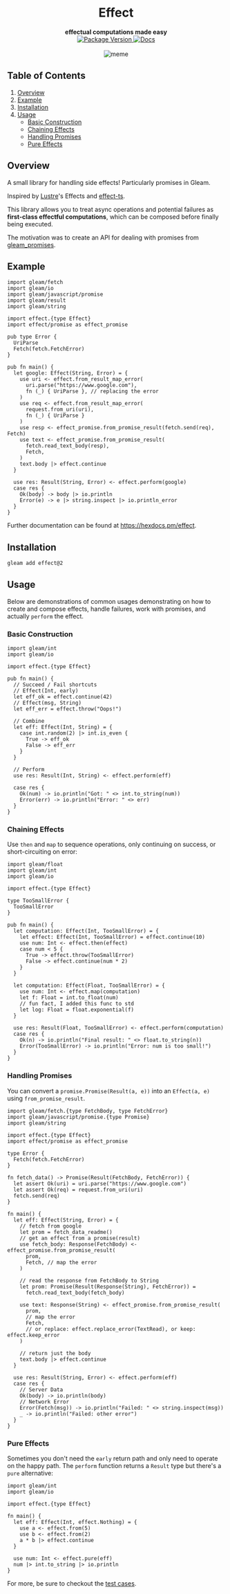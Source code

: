 <h1 align="center">Effect</h1>

<div align="center">
  <strong>effectual computations made easy</strong>
</div>

<div align="center">
  <a href="https://hex.pm/packages/effect">
    <img src="https://img.shields.io/hexpm/v/effect" alt="Package Version"/>
  </a>
  <a href="https://hexdocs.pm/effect/">
    <img src="https://img.shields.io/badge/hex-docs-ffaff3" alt="Docs"/>
  </a>
</div>

<br/>

<div align="center">
    <img src="https://raw.githubusercontent.com/ethanthoma/effect/refs/heads/main/image.webp" alt="meme">
</div>

## Table of Contents

1. [Overview](#overview)  
1. [Example](#example)  
1. [Installation](#installation)  
1. [Usage](#usage)
    - [Basic Construction](#basic-construction)  
    - [Chaining Effects](#chaining-effects)  
    - [Handling Promises](#handling-promises)
    - [Pure Effects](#pure-effects)

## Overview

A small library for handling side effects! Particularly promises in Gleam.

Inspired by [Lustre](https://github.com/lustre-labs/lustre)'s Effects and [effect-ts](https://github.com/Effect-TS/core).

This library allows you to treat async operations and potential failures as 
**first-class effectful computations**, which can be composed before finally being executed.

The motivation was to create an API for dealing with promises from [gleam_promises](https://hexdocs.pm/gleam_javascript/gleam/javascript/promise.html).

## Example

```gleam
import gleam/fetch
import gleam/io
import gleam/javascript/promise
import gleam/result
import gleam/string

import effect.{type Effect}
import effect/promise as effect_promise

pub type Error {
  UriParse
  Fetch(fetch.FetchError)
}

pub fn main() {
  let google: Effect(String, Error) = {
    use uri <- effect.from_result_map_error(
      uri.parse("https://www.google.com"),
      fn (_) { UriParse }, // replacing the error
    )
    use req <- effect.from_result_map_error(
      request.from_uri(uri),
      fn (_) { UriParse }
    )
    use resp <- effect_promise.from_promise_result(fetch.send(req), Fetch)
    use text <- effect_promise.from_promise_result(
      fetch.read_text_body(resp),
      Fetch,
    )
    text.body |> effect.continue
  }

  use res: Result(String, Error) <- effect.perform(google)
  case res {
    Ok(body) -> body |> io.println
    Error(e) -> e |> string.inspect |> io.println_error
  }
}
```

Further documentation can be found at <https://hexdocs.pm/effect>.

## Installation

```sh
gleam add effect@2
```

## Usage

Below are demonstrations of common usages demonstrating on how to create and compose effects, 
handle failures, work with promises, and actually `perform` the effect.

### Basic Construction

```gleam
import gleam/int
import gleam/io

import effect.{type Effect}

pub fn main() {
  // Succeed / Fail shortcuts
  // Effect(Int, early)
  let eff_ok = effect.continue(42)
  // Effect(msg, String)
  let eff_err = effect.throw("Oops!")

  // Combine
  let eff: Effect(Int, String) = {
    case int.random(2) |> int.is_even {
      True -> eff_ok
      False -> eff_err
    }
  }

  // Perform
  use res: Result(Int, String) <- effect.perform(eff)

  case res {
    Ok(num) -> io.println("Got: " <> int.to_string(num))
    Error(err) -> io.println("Error: " <> err)
  }
}
```

### Chaining Effects

Use `then` and `map` to sequence operations, only continuing on success, or short-circuiting on error:

```gleam
import gleam/float
import gleam/int
import gleam/io

import effect.{type Effect}

type TooSmallError {
  TooSmallError
}

pub fn main() {
  let computation: Effect(Int, TooSmallError) = {
    let effect: Effect(Int, TooSmallError) = effect.continue(10)
    use num: Int <- effect.then(effect)
    case num < 5 {
      True -> effect.throw(TooSmallError)
      False -> effect.continue(num * 2)
    }
  }

  let computation: Effect(Float, TooSmallError) = {
    use num: Int <- effect.map(computation)
    let f: Float = int.to_float(num)
    // fun fact, I added this func to std
    let log: Float = float.exponential(f)
  }

  use res: Result(Float, TooSmallError) <- effect.perform(computation)
  case res {
    Ok(n) -> io.println("Final result: " <> float.to_string(n))
    Error(TooSmallError) -> io.println("Error: num is too small!")
  }
}
```

### Handling Promises

You can convert a `promise.Promise(Result(a, e))` into an `Effect(a, e)` using 
`from_promise_result`.

```gleam
import gleam/fetch.{type FetchBody, type FetchError}
import gleam/javascript/promise.{type Promise}
import gleam/string

import effect.{type Effect}
import effect/promise as effect_promise

type Error {
  Fetch(fetch.FetchError)
}

fn fetch_data() -> Promise(Result(FetchBody, FetchError)) {
  let assert Ok(uri) = uri.parse("https://www.google.com")
  let assert Ok(req) = request.from_uri(uri)
  fetch.send(req)
}

fn main() {
  let eff: Effect(String, Error) = {
    // fetch from google
    let prom = fetch_data_readme()
    // get an effect from a promise(result)
    use fetch_body: Response(FetchBody) <- effect_promise.from_promise_result(
      prom,
      Fetch, // map the error
    )

    // read the response from FetchBody to String
    let prom: Promise(Result(Response(String), FetchError)) =
      fetch.read_text_body(fetch_body)

    use text: Response(String) <- effect_promise.from_promise_result(
      prom,
      // map the error
      Fetch,
      // or replace: effect.replace_error(TextRead), or keep: effect.keep_error 
    )

    // return just the body
    text.body |> effect.continue
  }

  use res: Result(String, Error) <- effect.perform(eff)
  case res {
    // Server Data
    Ok(body) -> io.println(body)
    // Network Error
    Error(Fetch(msg)) -> io.println("Failed: " <> string.inspect(msg))
    _ -> io.println("Failed: other error")
  }
}
```

### Pure Effects

Sometimes you don't need the `early` return path and only need to operate on the 
happy path. The `perform` function returns a `Result` type but there's a `pure` 
alternative:

```gleam
import gleam/int
import gleam/io

import effect.{type Effect}

fn main() {
  let eff: Effect(Int, effect.Nothing) = {
    use a <- effect.from(5)
    use b <- effect.from(2)
    a * b |> effect.continue
  }

  use num: Int <- effect.pure(eff)
  num |> int.to_string |> io.println
}
```

For more, be sure to checkout the [test cases](./test/effect_test.gleam).

